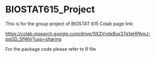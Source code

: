 # BIOSTAT615_Project
This is for the group project of BIOSTAT 615
Colab page link: 

https://colab.research.google.com/drive/1IX2Vndx8ux37q1eHPAmJ-pqGD_SfWIir?usp=sharing

For the package code please refer to R file
